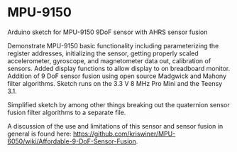 MPU-9150
========

Arduino sketch for MPU-9150 9DoF sensor with AHRS sensor fusion

Demonstrate MPU-9150 basic functionality including parameterizing the register addresses, initializing the sensor, getting properly scaled accelerometer, gyroscope, and magnetometer data out, calibration of sensors. Added display functions to allow display to on breadboard monitor. Addition of 9 DoF sensor fusion using open source Madgwick and Mahony filter algorithms. Sketch runs on the 3.3 V 8 MHz Pro Mini and the Teensy 3.1.

Simplified sketch by among other things breaking out the quaternion sensor fusion filter algorithms to a separate file.

A discussion of the use and limitations of this sensor and sensor fusion in general is found here: https://github.com/kriswiner/MPU-6050/wiki/Affordable-9-DoF-Sensor-Fusion.
